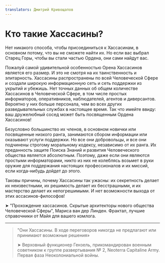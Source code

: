 ```yaml
---
translators: Дмитрий Кривощапов
---
```


# Кто такие Хассасины?

Нет никакого способа, чтобы присоединиться к Хассасинам, в основном потому, что вы не сможете найти их. Но если вас выбрал Старец Горы, чтобы вы стали частью Ордена, они сами найдут вас.

Пожалуй самой удивительной особенностью Орена Хассасинов является его размер. И это не смотря на их таинственность и элитарность. Хассасины распространены по всей Человеческой Сфере и создали широкую информационную сеть и сеть поддержки из укрытий и убежишь. Нет точных данных об общем количестве Хассасинов в Человеческой Сфере, в том числе простых информаторов, оперативников, наблюдателей, агентов и диверсантов. Вероятно у них больше персонала, чем во всех других разведывательных службах в настоящее время. Так что имейте ввиду: ваш дружелюбный сосед может быть посвященным Ордена Хассасинов!

Безусловно большинство их членов, в основном новички или посвященные низкого ранга, занимаются сбором информации или оказывают услуги поддержки. Но все они добровольцы, и все они подчинены строгому моральному кодексу, независимо от их ранга. Их преданность защите Поиска Знаний и развития Человеческого общества является абсолютным. Поэтому, даже если они являются простыми информаторами, никто из них не колеблясь возьмет в руки оружие для поддержания настоящих профессионалов и их миссий, если когда-нибудь дойдет до этого.

Таковы причины, почему Хассасины так ужасны: их секретность делает их неизвестными, их решимость делает их бесстрашными, и их мастерство делает их непогрешимыми. И нет возможности выхода от этих ассасинов-философов!

➤ "Прохождение хассасинов. Скрытые архитекторы
нового общества Человеческой Сферы",
Мариса ван дер Линден.
Фрактал, лучшие справочники от Майя для вашего комлога.

---

> "Они Хассасины. В ходе переговоров никогда не предлагают или принимают возможные решения»
>
> ➤ Верховный функционер Гензель,
> прикомандирован военным советником к группе развертывания № 2,
> Neoterra Capitaline Army. Первая фаза Неоколониальной войны.




